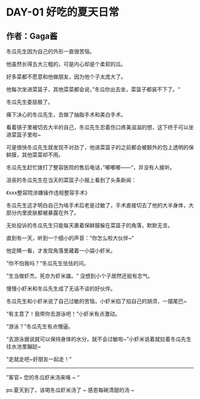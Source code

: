 # DAY-01 好吃的夏天日常

## 作者：Gaga酱

冬瓜先生因为自己的外形一直很苦恼。

他虽然长得五大三粗的，可是内心却是个柔软的瓜。

好多菜都不愿意和他做朋友，因为他个子太庞大了。

他每次坐进菜篮子，其他菜菜都会说，”冬瓜你出去坐，菜篮子都装不下了。“

冬瓜先生委屈极了。

痛下决心的冬瓜先生，去做了抽脂手术和美白手术。

看着镜子里被切去大半的自己，冬瓜先生忍着伤口疼美滋滋的想，这下终于可以坐进菜篮子里啦~

可是很快冬瓜先生就发现不对劲了，他进菜篮子的之前都会被额外的包上透明的保鲜膜，其他菜菜却不用。

冬瓜先生赶忙拨打了整容医院的售后电话，”嘟嘟嘟——“，并没有人接听。

沮丧的冬瓜先生在当天的菜篮子小报上看到了头条新闻：

《xxx整容院涉嫌操作违规整容手术》

冬瓜先生这才明白自己为啥手术后老是过敏了，手术直接切去了他的大半身体，大部分内里皮肤都被暴露在外了。

无处投诉的冬瓜先生只能每天裹着保鲜膜躲在菜篮子的角落，默默无言。

直到有一天，听到一个细小的声音：”你怎么啦大伙伴~“

他定睛一看，才发现角落里藏着一小袋小虾米。

”你不怕我吗？“冬瓜先生怯怯的问。

”生当做虾杰，死亦为虾米雄。“ 没想到小个子居然还挺有志气。

慢慢小虾米和冬瓜先生成了无话不谈的好伙伴。

冬瓜先生和小虾米说了自己过敏的苦恼，小虾米掐了掐自己的胡须，一摆尾巴~

“有主意了！我带你去游泳吧！”小虾米有点激动。

“游泳？”冬瓜先生有点懵逼。

“去游泳据说就可以保持身体的水分，就不会过敏啦~”小虾米说着就拉着冬瓜先生往水池里蹦跶~

“走就走吧~好朋友一起走！”

***

”客官~ 您的冬瓜虾米汤来咯 ~ “ 

ps:夏天到了，该喝冬瓜虾米汤了 ~ 感恩每碗清甜的汤 ~